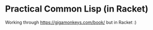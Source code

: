 # Practical Common Lisp (in Racket)

Working through https://gigamonkeys.com/book/ but in Racket :) 
